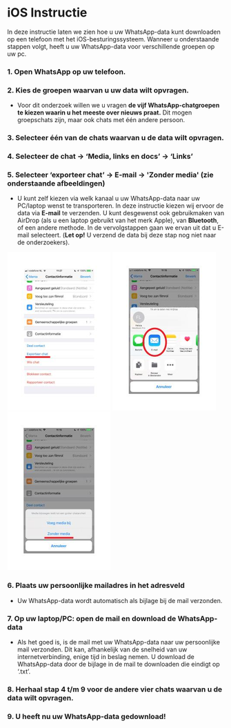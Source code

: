 
# iOS Instructie
In deze instructie laten we zien hoe u uw WhatsApp-data kunt downloaden op een telefoon met het iOS-besturingssysteem. Wanneer u onderstaande stappen volgt, heeft u uw WhatsApp-data voor verschillende groepen op uw pc.

### 1. Open WhatsApp op uw telefoon.

### 2. Kies de groepen waarvan u uw data wilt opvragen.

 - Voor dit onderzoek willen we u vragen **de vijf WhatsApp-chatgroepen te kiezen waarin u het meeste over nieuws praat.** Dit mogen groepschats zijn, maar ook chats met één andere persoon.

### 3. Selecteer één van de chats waarvan u de data wilt opvragen.

### 4. Selecteer de chat → ‘Media, links en docs’ → ‘Links’ 

### 5. Selecteer ‘exporteer chat’ -> E-mail -> 'Zonder media' (zie onderstaande afbeeldingen)

- U kunt zelf kiezen via welk kanaal u uw WhatsApp-data naar uw PC/laptop wenst te transporteren. In deze instructie kiezen wij ervoor de data via **E-mail** te verzenden. U kunt desgewenst ook gebruikmaken van AirDrop (als u een laptop gebruikt van het merk Apple), van **Bluetooth**, of een andere methode. In de vervolgstappen gaan we ervan uit dat u E-mail selecteert. (**Let op!** U verzend de data bij deze stap nog niet naar de onderzoekers).

![1](iOS1.jpg)
![2](iOS2.jpg)
![3](iOS3.jpg)

### 6. Plaats uw persoonlijke mailadres in het adresveld

- Uw WhatsApp-data wordt automatisch als bijlage bij de mail verzonden.

### 7. Op uw laptop/PC: open de mail en download de WhatsApp-data

- Als het goed is, is de mail met uw WhatsApp-data naar uw persoonlijke mail verzonden. Dit kan, afhankelijk van de snelheid van uw internetverbinding, enige tijd in beslag nemen. U download de WhatsApp-data door de bijlage in de mail te downloaden die eindigt op ‘.txt’.

### 8. Herhaal stap 4 t/m 9 voor de andere vier chats waarvan u de data wilt opvragen.

### 9. U heeft nu uw WhatsApp-data gedownload!
